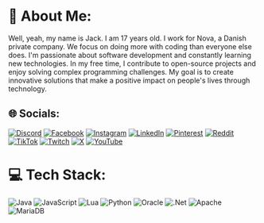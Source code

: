 # 💫 About Me:
Well, yeah, my name is Jack. I am 17 years old. I work for Nova, a Danish private company. We focus on doing more with coding than everyone else does. I'm passionate about software development and constantly learning new technologies. In my free time, I contribute to open-source projects and enjoy solving complex programming challenges. My goal is to create innovative solutions that make a positive impact on people's lives through technology.


## 🌐 Socials:
[![Discord](https://img.shields.io/badge/Discord-%237289DA.svg?logo=discord&logoColor=white)](https://discord.gg/jackharvest) [![Facebook](https://img.shields.io/badge/Facebook-%231877F2.svg?logo=Facebook&logoColor=white)](https://facebook.com/jackharvest) [![Instagram](https://img.shields.io/badge/Instagram-%23E4405F.svg?logo=Instagram&logoColor=white)](https://instagram.com/jackharvest) [![LinkedIn](https://img.shields.io/badge/LinkedIn-%230077B5.svg?logo=linkedin&logoColor=white)](https://linkedin.com/in/jackharvest) [![Pinterest](https://img.shields.io/badge/Pinterest-%23E60023.svg?logo=Pinterest&logoColor=white)](https://pinterest.com/jackharvest) [![Reddit](https://img.shields.io/badge/Reddit-%23FF4500.svg?logo=Reddit&logoColor=white)](https://reddit.com/user/jackharvest) [![TikTok](https://img.shields.io/badge/TikTok-%23000000.svg?logo=TikTok&logoColor=white)](https://tiktok.com/@jackharvest) [![Twitch](https://img.shields.io/badge/Twitch-%239146FF.svg?logo=Twitch&logoColor=white)](https://twitch.tv/jackharvest) [![X](https://img.shields.io/badge/X-black.svg?logo=X&logoColor=white)](https://x.com/jackharvest) [![YouTube](https://img.shields.io/badge/YouTube-%23FF0000.svg?logo=YouTube&logoColor=white)](https://youtube.com/@jackharvest) 

# 💻 Tech Stack:
![Java](https://img.shields.io/badge/java-%23ED8B00.svg?style=for-the-badge&logo=openjdk&logoColor=white) ![JavaScript](https://img.shields.io/badge/javascript-%23323330.svg?style=for-the-badge&logo=javascript&logoColor=%23F7DF1E) ![Lua](https://img.shields.io/badge/lua-%232C2D72.svg?style=for-the-badge&logo=lua&logoColor=white) ![Python](https://img.shields.io/badge/python-3670A0?style=for-the-badge&logo=python&logoColor=ffdd54) ![Oracle](https://img.shields.io/badge/Oracle-F80000?style=for-the-badge&logo=oracle&logoColor=white) ![.Net](https://img.shields.io/badge/.NET-5C2D91?style=for-the-badge&logo=.net&logoColor=white) ![Apache](https://img.shields.io/badge/apache-%23D42029.svg?style=for-the-badge&logo=apache&logoColor=white) ![MariaDB](https://img.shields.io/badge/MariaDB-003545?style=for-the-badge&logo=mariadb&logoColor=white)
